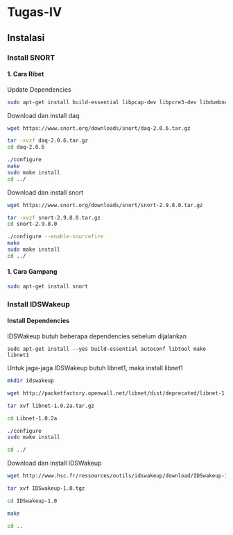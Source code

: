 # Tugas-IV

## Instalasi
### Install SNORT
#### 1. Cara Ribet
Update Dependencies
```sh
sudo apt-get install build-essential libpcap-dev libpcre3-dev libdumbnet-dev bison flex zlib1g-dev libdnet
```
Download dan install daq
```sh
wget https://www.snort.org/downloads/snort/daq-2.0.6.tar.gz

tar -xvzf daq-2.0.6.tar.gz
cd daq-2.0.6

./configure
make
sudo make install
cd ../
```
Download dan install snort
```sh
wget https://www.snort.org/downloads/snort/snort-2.9.8.0.tar.gz

tar -xvzf snort-2.9.8.0.tar.gz
cd snort-2.9.8.0

./configure --enable-sourcefire
make
sudo make install
cd ../
```

#### 1. Cara Gampang
```sh
sudo apt-get install snort
```

### Install IDSWakeup
#### Install Dependencies
IDSWakeup butuh beberapa dependencies sebelum dijalankan
```
sudo apt-get install --yes build-essential autoconf libtool make libnet1
```
Untuk jaga-jaga IDSWakeup butuh libnet1, maka install libnet1 
```sh
mkdir idswakeup

wget http://packetfactory.openwall.net/libnet/dist/deprecated/libnet-1.0.2a.tar.gz -O libnet-1.0.2a.tar.gz 

tar xvf libnet-1.0.2a.tar.gz

cd Libnet-1.0.2a

./configure
sudo make install

cd ../
```
Download dan install IDSWakeup
```sh
wget http://www.hsc.fr/ressources/outils/idswakeup/download/IDSwakeup-1.0.tgz -O IDSwakeup-1.0.tgz

tar xvf IDSwakeup-1.0.tgz

cd IDSwakeup-1.0

make

cd ..
```
